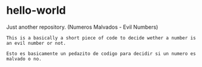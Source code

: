 # hello-world
Just another repository. (Numeros Malvados - Evil Numbers)

	This is a basically a short piece of code to decide wether a number is an evil number or not.

	Esto es basicamente un pedazito de codigo para decidir si un numero es malvado o no.
